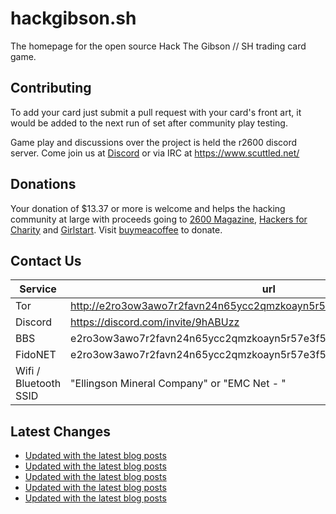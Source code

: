 # hackgibson.sh
The homepage for the open source Hack The Gibson // SH trading card game.


## Contributing

To add your card just submit a pull request with your card's front art, it would be added to the next run of set after community play testing.

Game play and discussions over the project is held the r2600 discord server. Come join us at [Discord](https://discord.com/invite/9hABUzz) or via IRC at https://www.scuttled.net/


## Donations

Your donation of $13.37 or more is welcome and helps the hacking community at large with proceeds going to [2600 Magazine](https://2600.com/), [Hackers for Charity](https://hackersforcharity.org) and [Girlstart](https://girlstart.org).  Visit [buymeacoffee](https://www.buymeacoffee.com/hackgibson.sh) to donate.


## Contact Us

Service | url
-|-
Tor | http://e2ro3ow3awo7r2favn24n65ycc2qmzkoayn5r57e3f56nvjwdcgg32ad.onion
Discord | https://discord.com/invite/9hABUzz
BBS | e2ro3ow3awo7r2favn24n65ycc2qmzkoayn5r57e3f56nvjwdcgg32ad.onion:23
FidoNET | e2ro3ow3awo7r2favn24n65ycc2qmzkoayn5r57e3f56nvjwdcgg32ad.onion:24554
Wifi / Bluetooth SSID | "Ellingson Mineral Company" or "EMC Net - <fidonet address>"

## Latest Changes
<!-- BLOG-POST-LIST:START -->
- [Updated with the latest blog posts](https://github.com/DFW2600/hackgibson.sh/commit/f29c47d9e5a1b67d8985d7170f782e611aa22b34)
- [Updated with the latest blog posts](https://github.com/DFW2600/hackgibson.sh/commit/aac60a0e705fe8a541951d516c858e455bce6535)
- [Updated with the latest blog posts](https://github.com/DFW2600/hackgibson.sh/commit/24760ef7c2c1a9cbf5c8343e34341737c2351aaa)
- [Updated with the latest blog posts](https://github.com/DFW2600/hackgibson.sh/commit/e6d227817f69de3e79b673df346ccb0aaedf501e)
- [Updated with the latest blog posts](https://github.com/DFW2600/hackgibson.sh/commit/57fa26a8684547c7706ef961ca8756f143c310cb)
<!-- BLOG-POST-LIST:END -->

